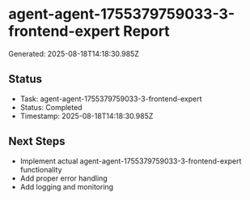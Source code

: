 # agent-agent-1755379759033-3-frontend-expert Report

Generated: 2025-08-18T14:18:30.985Z

## Status
- Task: agent-agent-1755379759033-3-frontend-expert
- Status: Completed
- Timestamp: 2025-08-18T14:18:30.985Z

## Next Steps
- Implement actual agent-agent-1755379759033-3-frontend-expert functionality
- Add proper error handling
- Add logging and monitoring

